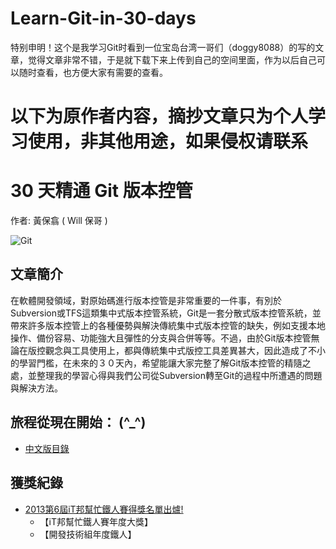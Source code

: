# Learn-Git-in-30-days
特别申明！这个是我学习Git时看到一位宝岛台湾一哥们（doggy8088）的写的文章，觉得文章非常不错，于是就下载下来上传到自己的空间里面，作为以后自己可以随时查看，也方便大家有需要的查看。

以下为原作者内容，摘抄文章只为个人学习使用，非其他用途，如果侵权请联系
====================

30 天精通 Git 版本控管
====================

作者: 黃保翕 ( Will 保哥 )

![Git](./figures/README/01.png)

文章簡介
------------

在軟體開發領域，對原始碼進行版本控管是非常重要的一件事，有別於Subversion或TFS這類集中式版本控管系統，Git是一套分散式版本控管系統，並帶來許多版本控管上的各種優勢與解決傳統集中式版本控管的缺失，例如支援本地操作、備份容易、功能強大且彈性的分支與合併等等。不過，由於Git版本控管無論在版控觀念與工具使用上，都與傳統集中式版控工具差異甚大，因此造成了不小的學習門檻，在未來的３０天內，希望能讓大家完整了解Git版本控管的精隨之處，並整理我的學習心得與我們公司從Subversion轉至Git的過程中所遭遇的問題與解決方法。

旅程從現在開始： (^_^)
--------------------------

* [中文版目錄](zh-tw/README.md)

獲獎紀錄
----------

* [2013第6屆iT邦幫忙鐵人賽得獎名單出爐!](http://ithelp.ithome.com.tw/articles/10142953)
	* 【iT邦幫忙鐵人賽年度大獎】
	* 【開發技術組年度鐵人】

